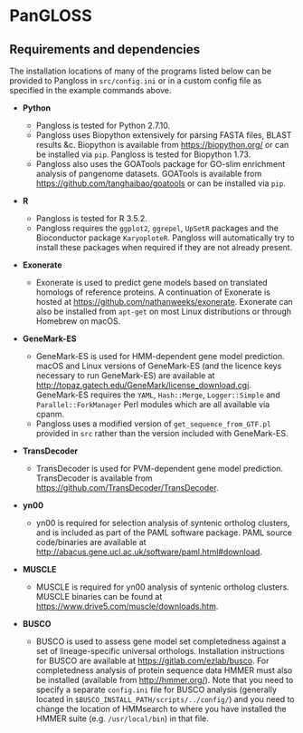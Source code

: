 # PanGLOSS


## Requirements and dependencies

The installation locations of many of the programs listed below can be provided to Pangloss in `src/config.ini` or in a custom config file as specified in the example commands above.

- **Python**
   - Pangloss is tested for Python 2.7.10.
   - Pangloss uses Biopython extensively for parsing FASTA files, BLAST results &c. Biopython is available from <a>https://biopython.org/</a> or can be installed via `pip`. Pangloss is tested for Biopython 1.73.
   - Pangloss also uses the GOATools package for GO-slim enrichment analysis of pangenome datasets. GOATools is available from <a>https://github.com/tanghaibao/goatools</a> or can be installed via `pip`.
   
- **R**
  - Pangloss is tested for R 3.5.2.
  - Pangloss requires the `ggplot2`, `ggrepel`, `UpSetR` packages and the Bioconductor package `KaryoploteR`. Pangloss will automatically try to install these packages when required if they are not already present.

- **Exonerate**
   - Exonerate is used to predict gene models based on translated homologs of reference proteins. A continuation of Exonerate is hosted at <a>https://github.com/nathanweeks/exonerate</a>. Exonerate can also be installed from `apt-get` on most Linux distributions or through Homebrew on macOS.

- **GeneMark-ES**
  - GeneMark-ES is used for HMM-dependent gene model prediction. macOS and Linux versions of GeneMark-ES (and the licence keys necessary to run GeneMark-ES) are available at <a>http://topaz.gatech.edu/GeneMark/license_download.cgi</a>. GeneMark-ES requires the `YAML`, `Hash::Merge`, `Logger::Simple` and `Parallel::ForkManager` Perl modules which are all available via cpanm.
  - Pangloss uses a modified version of `get_sequence_from_GTF.pl` provided in `src` rather than the version included with GeneMark-ES.

- **TransDecoder**
  - TransDecoder is used for PVM-dependent gene model prediction. TransDecoder is available from <a>https://github.com/TransDecoder/TransDecoder</a>.

- **yn00**
   - yn00 is required for selection analysis of syntenic ortholog clusters, and is included as part of the PAML software package. PAML source code/binaries are available at <a>http://abacus.gene.ucl.ac.uk/software/paml.html#download</a>.

- **MUSCLE**
   - MUSCLE is required for yn00 analysis of syntenic ortholog clusters. MUSCLE binaries can be found at <a>https://www.drive5.com/muscle/downloads.htm</a>.

- **BUSCO**
    - BUSCO is used to assess gene model set completedness against a set of lineage-specific universal orthologs. Installation instructions for BUSCO are available at <a>https://gitlab.com/ezlab/busco</a>. For completedness analysis of protein sequence data HMMER must also be installed (available from http://hmmer.org/). Note that you need to specify a separate `config.ini` file for BUSCO analysis (generally located in `$BUSCO_INSTALL_PATH/scripts/../config/`) and you need to change the location of HMMsearch to where you have installed the HMMER suite (e.g. `/usr/local/bin`) in that file.
